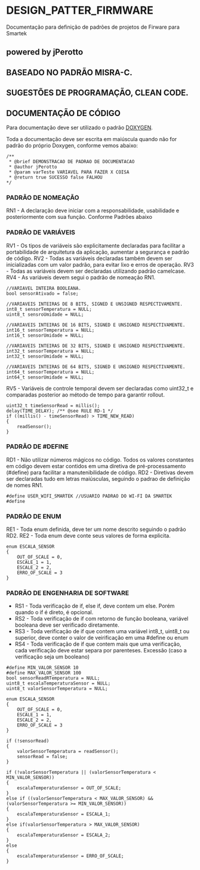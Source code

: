 # DESIGN_PATTER_FIRMWARE
Documentação para definição de padrões de projetos de Firware para Smartek

## powered by jPerotto

## BASEADO NO PADRÃO MISRA-C.
## SUGESTÕES DE PROGRAMAÇÃO, CLEAN CODE.

## DOCUMENTAÇÃO DE CÓDIGO
Para documentação deve ser utilizado o padrão [DOXYGEN](https://www.doxygen.nl/index.html "Doxygen").

Toda a documentação deve ser escrita em maiúscula quando não for padrão do próprio Doxygen, conforme vemos abaixo:

```
/**
 * @brief DEMONSTRACAO DE PADRAO DE DOCUMENTACAO
 * @author jPerotto
 * @param varTeste VARIAVEL PARA FAZER X COISA
 * @return true SUCESSO false FALHOU
*/
```

### PADRÃO DE NOMEAÇÃO
RN1 - A declaração deve iniciar com a responsabilidade, usabilidade e posteriormente com sua função. Conforme Padrões abaixo

### PADRÃO DE VARIÁVEIS
RV1 - Os tipos de variáveis são explicitamente declaradas para facilitar a portabilidade de arquitetura da aplicação, aumentar a segurança e padrão de código.
RV2 - Todas as variáveis declaradas também devem ser inicializadas com um valor padrão, para evitar lixo e erros de operação.
RV3 - Todas as variáveis devem ser declaradas utilizando padrão camelcase.
RV4 - As variáveis devem segui o padrão de nomeação RN1.

```
//VARIAVEL INTEIRA BOOLEANA.
bool sensorAtivado = false;

//VARIAVEIS INTEIRAS DE 8 BITS, SIGNED E UNSIGNED RESPECTIVAMENTE.
int8_t sensorTemperatura = NULL;
uint8_t sensroUmidade = NULL;

//VARIAVEIS INTEIRAS DE 16 BITS, SIGNED E UNSIGNED RESPECTIVAMENTE.
int16_t sensorTemperatura = NULL;
int16_t sensorUmidade = NULL;

//VARIAVEIS INTEIRAS DE 32 BITS, SIGNED E UNSIGNED RESPECTIVAMENTE.
int32_t sensorTemperatura = NULL;
int32_t sensorUmidade = NULL;

//VARIAVEIS INTEIRAS DE 64 BITS, SIGNED E UNSIGNED RESPECTIVAMENTE.
int64_t sensorTemperatura = NULL;
int64_t sensorUmidade = NULL;
```

RV5 - Variáveis de controle temporal devem ser declaradas como uint32_t e comparadas posterior ao método de tempo para garantir rollout.
```
uint32_t timeSensorRead = millis();
delay(TIME_DELAY); /** @see RULE RD-1 */
if ((millis() - timeSensorRead) > TIME_NEW_READ)
{
    readSensor();
}
```


### PADRÃO DE #DEFINE
RD1 - Não utilizar números mágicos no código. Todos os valores constantes em código devem estar contidos em uma diretiva de pré-processamento (#define) para facilitar a manutenibilidade de código.
RD2 - Diretivas devem ser declaradas tudo em letras maiúsculas, seguindo o padrao de definição de nomes RN1.

```
#define USER_WIFI_SMARTEK //USUARIO PADRAO DO WI-FI DA SMARTEK
#define 
```

### PADRÃO DE ENUM
RE1 - Toda enum definida, deve ter um nome descrito seguindo o padrão RD2.
RE2 - Toda enum deve conte seus valores de forma explicita.

```
enum ESCALA_SENSOR
{
    OUT_OF_SCALE = 0,
    ESCALE_1 = 1,
    ESCALE_2 = 2,
    ERRO_OF_SCALE = 3
}
```


### PADRÃO DE ENGENHARIA DE SOFTWARE
* RS1 - Toda verificação de if, else if, deve contem um else. Porém quando o if é direto, é opcional.
* RS2 - Toda verificação de if com retorno de função booleana, variável booleana deve ser verificado diretamente.
* RS3 - Toda verificação de if que contem uma variável int8_t, uint8_t ou superior, deve conter o valor de veirificação em uma #define ou enum
* RS4 - Toda verificação de if que contem mais que uma verificação, cada verificação deve estar separa por parenteses. Excessão (caso a verificação seja um booleano)

```
#define MIN_VALOR_SENSOR 10
#define MAX_VALOR_SENSOR 100
bool sensorReadRTemperatura = NULL;
uint8_t escalaTemperaturaSensor = NULL;
uint8_t valorSensorTemperatura = NULL;

enum ESCALA_SENSOR
{
    OUT_OF_SCALE = 0,
    ESCALE_1 = 1,
    ESCALE_2 = 2,
    ERRO_OF_SCALE = 3
}

if (!sensorRead)
{
    valorSensorTemperatura = readSensor();
    sensorRead = false;
}

if (!valorSensorTemperatura || (valorSensorTemperatura < MIN_VALOR_SENSOR))
{
    escalaTemperaturaSensor = OUT_OF_SCALE;
}
else if ((valorSensorTemperatura < MAX_VALOR_SENSOR) && (valorSensorTemperatura >= MIN_VALOR_SENSOR))
{
    escalaTemperaturaSensor = ESCALA_1;
}
else if(valorSensorTemperatura > MAX_VALOR_SENSOR)
{
    escalaTemperaturaSensor = ESCALA_2;
}
else
{
    escalaTemperaturaSensor = ERRO_OF_SCALE;
}

```